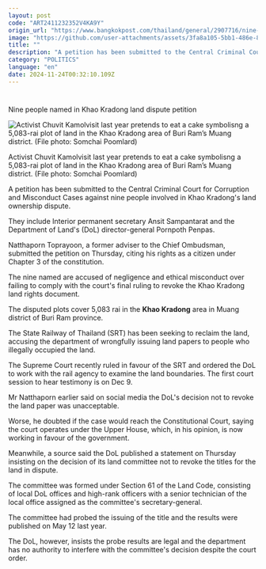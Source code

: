 ```yaml
---
layout: post
code: "ART2411232352V4KA9Y"
origin_url: "https://www.bangkokpost.com/thailand/general/2907716/nine-people-named-in-khao-kradong-land-dispute-petition"
image: "https://github.com/user-attachments/assets/3fa8a105-5bb1-486e-8068-3414fc99c3dc"
title: ""
description: "A petition has been submitted to the Central Criminal Court for Corruption and Misconduct Cases against nine people involved in Khao Kradong"
category: "POLITICS"
language: "en"
date: 2024-11-24T00:32:10.109Z
---
```


# 

Nine people named in Khao Kradong land dispute petition

![Activist Chuvit Kamolvisit last year pretends to eat a cake symbolisng a 5,083-rai plot of land in the Khao Kradong area of Buri Ram’s Muang district. (File photo: Somchai Poomlard)](https://static.bangkokpost.com/media/content/20241124/c1_2907716_241124064905.jpg)

Activist Chuvit Kamolvisit last year pretends to eat a cake symbolisng a 5,083-rai plot of land in the Khao Kradong area of Buri Ram’s Muang district. (File photo: Somchai Poomlard)

A petition has been submitted to the Central Criminal Court for Corruption and Misconduct Cases against nine people involved in Khao Kradong's land ownership dispute.

They include Interior permanent secretary Ansit Sampantarat and the Department of Land's (DoL) director-general Pornpoth Penpas.

Natthaporn Toprayoon, a former adviser to the Chief Ombudsman, submitted the petition on Thursday, citing his rights as a citizen under Chapter 3 of the constitution.

The nine named are accused of negligence and ethical misconduct over failing to comply with the court's final ruling to revoke the Khao Kradong land rights document.

The disputed plots cover 5,083 rai in the **Khao Kradong** area in Muang district of Buri Ram province.

The State Railway of Thailand (SRT) has been seeking to reclaim the land, accusing the department of wrongfully issuing land papers to people who illegally occupied the land.

The Supreme Court recently ruled in favour of the SRT and ordered the DoL to work with the rail agency to examine the land boundaries. The first court session to hear testimony is on Dec 9.

Mr Natthaporn earlier said on social media the DoL's decision not to revoke the land paper was unacceptable.

Worse, he doubted if the case would reach the Constitutional Court, saying the court operates under the Upper House, which, in his opinion, is now working in favour of the government.

Meanwhile, a source said the DoL published a statement on Thursday insisting on the decision of its land committee not to revoke the titles for the land in dispute.

The committee was formed under Section 61 of the Land Code, consisting of local DoL offices and high-rank officers with a senior technician of the local office assigned as the committee's secretary-general.

The committee had probed the issuing of the title and the results were published on May 12 last year.

The DoL, however, insists the probe results are legal and the department has no authority to interfere with the committee's decision despite the court order.